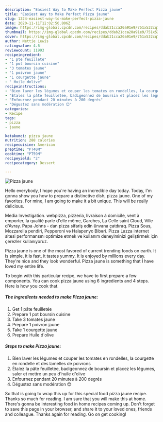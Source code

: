 ```yaml
---
description: "Easiest Way to Make Perfect Pizza jaune"
title: "Easiest Way to Make Perfect Pizza jaune"
slug: 1324-easiest-way-to-make-perfect-pizza-jaune
date: 2020-11-11T12:02:50.806Z
image: https://img-global.cpcdn.com/recipes/ddab21cca20a91e9/751x532cq70/pizza-jaune-photo-principale-de-la-recette.jpg
thumbnail: https://img-global.cpcdn.com/recipes/ddab21cca20a91e9/751x532cq70/pizza-jaune-photo-principale-de-la-recette.jpg
cover: https://img-global.cpcdn.com/recipes/ddab21cca20a91e9/751x532cq70/pizza-jaune-photo-principale-de-la-recette.jpg
author: Nettie Lewis
ratingvalue: 4.6
reviewcount: 11993
recipeingredient:
- "1 pte feuillete"
- "1 pot boursin cuisine"
- "3 tomates jaune"
- "1 poivron jaune"
- "1 courgette jaune"
- " Huile dolive"
recipeinstructions:
- "Bien laver les légumes et couper les tomates en rondelles, la courgette en rondelle et des lamelles de poivrons"
- "Étalez la pâte feuilletée, badigeonnez de boursin et placez les légumes, saler et mettre un peu d&#39;huile d&#39;olive"
- "Enfournez pendant 20 minutes à 200 degrés"
- "Dégustez sans modération 😊"
categories:
- Recipe
tags:
- pizza
- jaune

katakunci: pizza jaune 
nutrition: 288 calories
recipecuisine: American
preptime: "PT40M"
cooktime: "PT59M"
recipeyield: "2"
recipecategory: Dessert

---
```



![Pizza jaune](https://img-global.cpcdn.com/recipes/ddab21cca20a91e9/751x532cq70/pizza-jaune-photo-principale-de-la-recette.jpg)

Hello everybody, I hope you're having an incredible day today. Today, I'm gonna show you how to prepare a distinctive dish, pizza jaune. One of my favorites. For mine, I am going to make it a bit unique. This will be really delicious.

Media Investigation. webpizza, pizzeria, livraison à domicile, vent à emporter, la qualité parle d&#39;elle même, Garches, La Celle saint Cloud, Ville d&#39;Avray. Papa Johns - dan pizza sifariş edin ünvana çatdıraq. Pizza Sous, Mozzarella pendiri, Pepperoni və Halapenyo Bibəri. Pizza Lazza internet sitesi performansını optimize etmek ve kullanım deneyiminizi geliştirmek için çerezler kullanıyoruz.

Pizza jaune is one of the most favored of current trending foods on earth. It is simple, it is fast, it tastes yummy. It is enjoyed by millions every day. They're nice and they look wonderful. Pizza jaune is something that I have loved my entire life.


To begin with this particular recipe, we have to first prepare a few components. You can cook pizza jaune using 6 ingredients and 4 steps. Here is how you cook that.

<!--inarticleads1-->

##### The ingredients needed to make Pizza jaune:

1. Get 1 pâte feuilletée
1. Prepare 1 pot boursin cuisine
1. Take 3 tomates jaune
1. Prepare 1 poivron jaune
1. Take 1 courgette jaune
1. Prepare  Huile d&#39;olive




<!--inarticleads2-->

##### Steps to make Pizza jaune:

1. Bien laver les légumes et couper les tomates en rondelles, la courgette en rondelle et des lamelles de poivrons
1. Étalez la pâte feuilletée, badigeonnez de boursin et placez les légumes, saler et mettre un peu d&#39;huile d&#39;olive
1. Enfournez pendant 20 minutes à 200 degrés
1. Dégustez sans modération 😊




So that is going to wrap this up for this special food pizza jaune recipe. Thanks so much for reading. I am sure that you will make this at home. There's gonna be interesting food in home recipes coming up. Don't forget to save this page in your browser, and share it to your loved ones, friends and colleague. Thanks again for reading. Go on get cooking!
